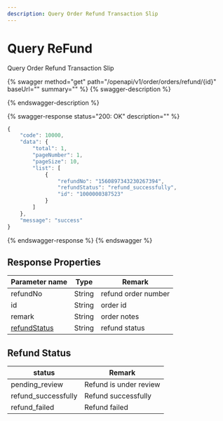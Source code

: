 ```yaml
---
description: Query Order Refund Transaction Slip
---
```


# Query ReFund

Query Order Refund Transaction Slip

{% swagger method="get" path="/openapi/v1/order/orders/refund/{id}" baseUrl="" summary="" %}
{% swagger-description %}

{% endswagger-description %}

{% swagger-response status="200: OK" description="" %}
```javascript
{
    "code": 10000,
    "data": {
        "total": 1,
        "pageNumber": 1,
        "pageSize": 10,
        "list": [
            {
                "refundNo": "1560897343230267394",
                "refundStatus": "refund_successfully",
                "id": "1000000387523"
            }
        ]
    },
    "message": "success"
}
```
{% endswagger-response %}
{% endswagger %}

## Response Properties <a href="#response-parameter" id="response-parameter"></a>

| Parameter name                                | Type   | Remark              |
| --------------------------------------------- | ------ | ------------------- |
| refundNo                                      | String | refund order number |
| id                                            | String | order id            |
| remark                                        | String | order notes         |
| [refundStatus](query-refund.md#refund-status) | String | refund status       |

## Refund Status

| status               | Remark                 |
| -------------------- | ---------------------- |
| pending\_review      | Refund is under review |
| refund\_successfully | Refund successfully    |
| refund\_failed       | Refund failed          |

